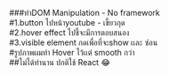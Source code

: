 ###ทำDOM Manipulation - No framework <br>
#1.button ไปหน้าyoutube - เขี้ยวกุด  <br>
#2.hover effect ไปชี้จะมีการตอบสนอง <br>
#3.visible element กดเพื่อที่จะshow เเละ ซ่อน <br>
#รูปภาพผมทำ Hover ไว้เเต่ smooth กว่า <br>
##ไม่ได้ทำนาน ปกติใช้ React 😂 <br>
